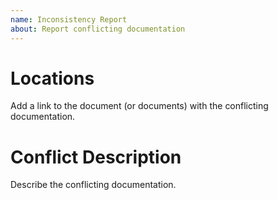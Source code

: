 ```yaml
---
name: Inconsistency Report
about: Report conflicting documentation
---
```


# Locations
Add a link to the document (or documents)
with the conflicting documentation.

# Conflict Description
Describe the conflicting documentation.
